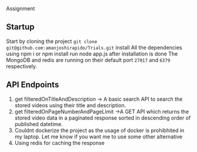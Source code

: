 Assignment



## Startup

Start by cloning the project ```git clone git@github.com:amanjoshirapido/Trials.git```
install All the dependencies using npm i or npm install 
run node app.js after installation is done 
The MongoDB and redis are running on their default port ``` 27017 ``` and ```6379``` respectively.

## API Endpoints
1. get filteredOnTitleAndDescription -> A basic search API to search the stored videos using their title and description.
2. get filteredOnPageNumberAndPageLimit ->A GET API which returns the stored video data in a paginated response sorted in descending order of published datetime.
3. Couldnt dockerize the project as the usage of docker is prohibhited in my laptop. Let me know if you want me to use some other alternative
4. Using redis for caching the response 


